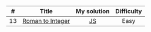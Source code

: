 | # | Title | My solution | Difficulty |
|:---:|:---:|:---:|:---:|
| 13 | [Roman to Integer](https://leetcode.com/problems/roman-to-integer/) | [JS](https://github.com/MstyslavDmytryk/LeetCode/blob/main/solutions/13_Roman%20to%20Integer.js) | Easy |

